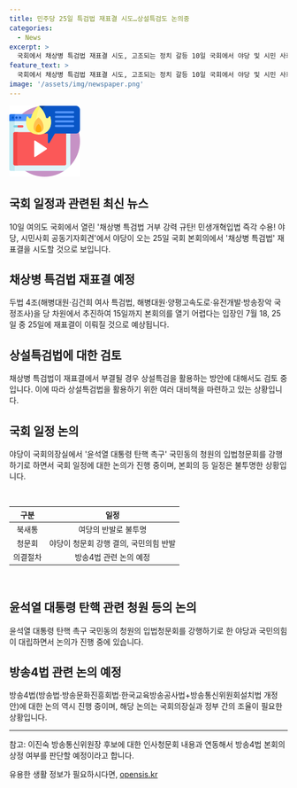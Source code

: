 ```yaml
---
title: 민주당 25일 특검법 재표결 시도…상설특검도 논의중
categories:
  - News
excerpt: >
  국회에서 채상병 특검법 재표결 시도, 고조되는 정치 갈등 10일 국회에서 야당 및 시민 사회 공동기자회견 개최, 채상병 특검법 재표결 시도를 예고했다. 25일 국회 본회의에서 시사될 것으로 보이며, 민주당은 이를 가속화시키기 위해 노력 중. 야당은 국정조사 및 특검법을 추진하겠다는 공약을 하고 있으며, 민주당 역시 상설특검법 검토 중. 그 외에도 국회의 일정과 관련된 여당과 야당의 입장 차이가 확대되고 있음.
feature_text: >
  국회에서 채상병 특검법 재표결 시도, 고조되는 정치 갈등 10일 국회에서 야당 및 시민 사회 공동기자회견 개최, 채상병 특검법 재표결 시도를 예고했다. 25일 국회 본회의에서 시사될 것으로 보이며, 민주당은 이를 가속화시키기 위해 노력 중. 야당은 국정조사 및 특검법을 추진하겠다는 공약을 하고 있으며, 민주당 역시 상설특검법 검토 중. 그 외에도 국회의 일정과 관련된 여당과 야당의 입장 차이가 확대되고 있음.
image: '/assets/img/newspaper.png'
---
```


<p><img src="/assets/img/news.png" alt="rentncar 속보" /></p>

<h2>국회 일정과 관련된 최신 뉴스</h2>

<p data-ke-size="size16">10일 여의도 국회에서 열린 '채상병 특검법 거부 강력 규탄! 민생개혁입법 즉각 수용! 야당, 시민사회 공동기자회견'에서 야당이 오는 25일 국회 본회의에서 '채상병 특검법' 재표결을 시도할 것으로 보입니다.</p>

<h2 data-ke-size="size26">채상병 특검법 재표결 예정</h2>

<p data-ke-size="size16">두법 4조(해병대원·김건희 여사 특검법, 해병대원·양평고속도로·유전개발·방송장악 국정조사)을 당 차원에서 추진하여 15일까지 본회의를 열기 어렵다는 입장인 7월 18, 25일 중 25일에 재표결이 이뤄질 것으로 예상됩니다.</p>

<h2 data-ke-size="size26">상설특검법에 대한 검토</h2>

<p data-ke-size="size16">채상병 특검법이 재표결에서 부결될 경우 상설특검을 활용하는 방안에 대해서도 검토 중입니다. 이에 따라 상설특검법을 활용하기 위한 여러 대비책을 마련하고 있는 상황입니다.</p>

<h2 data-ke-size="size26">국회 일정 논의</h2>

<p data-ke-size="size16">야당이 국회의장실에서 '윤석열 대통령 탄핵 촉구' 국민동의 청원의 입법청문회를 강행하기로 하면서 국회 일정에 대한 논의가 진행 중이며, 본회의 등 일정은 불투명한 상황입니다.</p>

<p data-ke-size="size16">&nbsp;</p>

<table>
    <thead>
        <tr>
            <th style="text-align: center;">구분</th>
            <th style="text-align: center;">일정</th>
        </tr>
    </thead>
    <tbody>
        <tr>
            <td style="text-align: center;">북새통</td>
            <td style="text-align: center;">여당의 반발로 불투명</td>
        </tr>
        <tr>
            <td style="text-align: center;">청문회</td>
            <td style="text-align: center;">야당이 청문회 강행 결의, 국민의힘 반발</td>
        </tr>
        <tr>
            <td style="text-align: center;">의결절차</td>
            <td style="text-align: center;">방송4법 관련 논의 예정</td>
        </tr>
    </tbody>
</table>

<p data-ke-size="size16">&nbsp;</p>

<h2 data-ke-size="size26">윤석열 대통령 탄핵 관련 청원 등의 논의</h2>

<p data-ke-size="size16">윤석열 대통령 탄핵 촉구 국민동의 청원의 입법청문회를 강행하기로 한 야당과 국민의힘이 대립하면서 논의가 진행 중에 있습니다.</p>

<h2 data-ke-size="size26">방송4법 관련 논의 예정</h2>

<p data-ke-size="size16">방송4법(방송법·방송문화진흥회법·한국교육방송공사법+방송통신위원회설치법 개정안)에 대한 논의 역시 진행 중이며, 해당 논의는 국회의장실과 정부 간의 조율이 필요한 상황입니다.</p>

<hr>

<p>참고: 이진숙 방송통신위원장 후보에 대한 인사청문회 내용과 연동해서 방송4법 본회의 상정 여부를 판단할 예정이라고 합니다.</p>
유용한 생활 정보가 필요하시다면, <a href="https://opensis.kr" rel="dofollow">opensis.kr</a>


